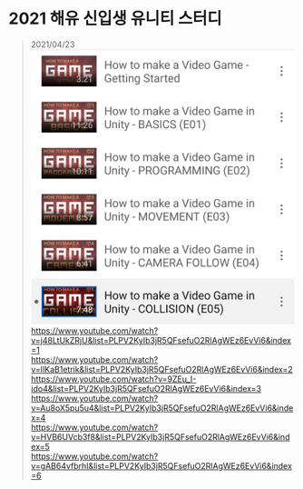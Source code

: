 2021 해유 신입생 유니티 스터디
=================================   
> 2021/04/23   
![](https://github.com/haedal-with-knu/HAE-U/blob/master/2021_HU/20210423.jpg)  
https://www.youtube.com/watch?v=j48LtUkZRjU&list=PLPV2KyIb3jR5QFsefuO2RlAgWEz6EvVi6&index=1  
https://www.youtube.com/watch?v=IlKaB1etrik&list=PLPV2KyIb3jR5QFsefuO2RlAgWEz6EvVi6&index=2  
https://www.youtube.com/watch?v=9ZEu_I-ido4&list=PLPV2KyIb3jR5QFsefuO2RlAgWEz6EvVi6&index=3  
https://www.youtube.com/watch?v=Au8oX5pu5u4&list=PLPV2KyIb3jR5QFsefuO2RlAgWEz6EvVi6&index=4  
https://www.youtube.com/watch?v=HVB6UVcb3f8&list=PLPV2KyIb3jR5QFsefuO2RlAgWEz6EvVi6&index=5  
https://www.youtube.com/watch?v=gAB64vfbrhI&list=PLPV2KyIb3jR5QFsefuO2RlAgWEz6EvVi6&index=6  
